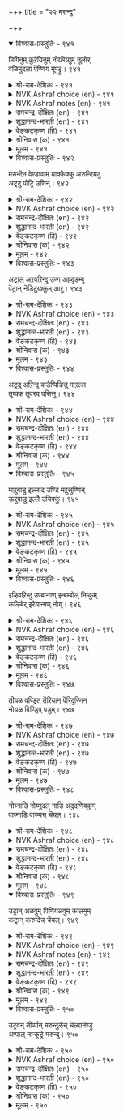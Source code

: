 +++
title = "२२ मरुन्दु"

+++


<details open><summary>विश्वास-प्रस्तुतिः - ९४१</summary>

मिगिनुम् कुऱैयिनुम् नोय्सॆय्युम् नूलोर्  
वळिमुदला ऎण्णिय मूण्ड्रु।       ९४१
</details>

<details><summary>श्री-राम-देशिकः - ९४१</summary>

अधिकारः ९५. औषधम्  
वातपित्तश्लेष्मरूपत्रयाणां विषमां स्थितिम् ।  
आयुर्वेददविदो व्याधिशब्देन ब्रुवते बुधाः ॥ ९४१॥
</details>

<details><summary>NVK Ashraf choice (en) - ९४१</summary>

०९४१
Three things beginning with wind, say the experts,
In excess or lacking cause disease.
(P.S. Sundaram)
</details>

<details><summary>NVK Ashraf notes (en) - ९४१</summary>

९४१. The other two are considered to be bile and phlegm.
</details>

<details><summary>रामचन्द्र-दीक्षितः (en) - ९४१</summary>

941 mikiṉum kuṟaiyiṉum nōyceyyum nūlōr  
vaḷimutalā eṇṇiya mūṉṟu.

941\. Overfeeding and underfeeding upset the three humours and cause disease, says the physician.  
</details>

<details><summary>शुद्धानन्द-भारती (en) - ९४१</summary>

1\. மிகினும் குறையினும் நோய்செய்யும் நூலோர்  
வளிமுதலா எண்ணிய மூன்று.  
Wind, bile and phlegm three cause disease  
So doctors deem it more or less.        941  
</details>

<details><summary>वेङ्कटकृष्ण (हि) - ९४१</summary>

941
वातादिक जिनको गिना, शास्त्रज्ञों ने तीन ।  
बढ़ते घटते दुःख दें, करके रोगाधीन ॥
</details>

<details><summary>श्रीनिवास (क) - ९४१</summary>

941. ऊटदल्लि अळतॆ मीरि हॆच्चादरू, कर्मियादरू वैद्यशास्त्रज्ञरु सूचिसिरुव वात, पित्त, कफ ई मूरू
(मनुष्यनिगॆ) बेनॆयुण्टागुत्तवॆ.

</details>

<details><summary>मूलम् - ९४१</summary>

मिगिनुम् कुऱैयिनुम् नोय्सॆय्युम् नूलोर्  
वळिमुदला ऎण्णिय मूण्ड्रु।       ९४१
</details>

<details open><summary>विश्वास-प्रस्तुतिः - ९४२</summary>

मरुन्दॆन वेण्डावाम् याक्कैक्कु अरुन्दियदु  
अट्रदु पोट्रि उणिन्।       ९४२
</details>

<details><summary>श्री-राम-देशिकः - ९४२</summary>

भुक्तं जीर्णमभूद्वेति विमर्शनन्तरं पुनः ।  
भुञ्जानस्य शरीरस्य वृथा भवति भेषजम् ॥ ९४२॥
</details>

<details><summary>NVK Ashraf choice (en) - ९४२</summary>

०९४२
The body needs no drugs if what is eaten
Is digested before the next meal.
(N.V.K. Ashraf)
</details>

<details><summary>रामचन्द्र-दीक्षितः (en) - ९४२</summary>

942 marunteṉa vēṇṭāvām yākkaikku aruntiyatu  
aṟṟatu pōṟṟi uṇiṉ.

942\. There is no need for medicine if one eats with appetite.  
</details>

<details><summary>शुद्धानन्द-भारती (en) - ९४२</summary>

2\. மருந்தென வேண்டாவாம் யாக்கைக்கு அருந்தியது  
அற்றது போற்றி உணின்.  
After digestion one who feeds  
His body no medicine needs.        942  
</details>

<details><summary>वेङ्कटकृष्ण (हि) - ९४२</summary>

942
खादित का पचना समझ, फिर दे भोजन-दान ।  
तो तन को नहिं चाहिये, कोई औषध-पान ॥
</details>

<details><summary>श्रीनिवास (क) - ९४२</summary>

942. मुञ्चितवागि उण्ट आहारवु जीर्णवादुदन्नु अरितु मत्तॆ उण्टरॆ, शरीरक्कॆ औषध (मद्दु) वे बेकागुवुदिल्ल.

</details>

<details><summary>मूलम् - ९४२</summary>

मरुन्दॆन वेण्डावाम् याक्कैक्कु अरुन्दियदु  
अट्रदु पोट्रि उणिन्।       ९४२
</details>

<details open><summary>विश्वास-प्रस्तुतिः - ९४३</summary>

अट्राल् अऱवऱिन्दु उण्ग अह्दुडम्बु  
पॆट्रान् नॆडिदुय्क्कुम् आऱु।      ९४३
</details>

<details><summary>श्री-राम-देशिकः - ९४३</summary>

भुक्तेऽन्ने जीर्णतां प्राप्ते भुञ्जानः परिमाणतः ।  
चिरं चानेन देहेन कालं नयति मानवः ॥ ९४३॥
</details>

<details><summary>NVK Ashraf choice (en) - ९४३</summary>

०९४३
Once digested, eat with moderation.
That prolongs the life of one embodied. *
(W.H. Drew and J. Lazarus)
</details>

<details><summary>रामचन्द्र-दीक्षितः (en) - ९४३</summary>

943 aṟṟāl aḷavaṟintu uṇka aḵtuuṭampu  
peṟṟāṉ neṭituykkum āṟu.

943\. Let there be measure and moderation in eating. It leads to long life.  
</details>

<details><summary>शुद्धानन्द-भारती (en) - ९४३</summary>

3\. அற்றால் அளவறிந்து உண்க அஃதுடம்பு  
பெற்றான் நெடிதுஉய்க்கு மாறு.  
Eat food to digestive measure  
Life in body lasts with pleasure.        943  
</details>

<details><summary>वेङ्कटकृष्ण (हि) - ९४३</summary>

943
जीर्ण हुआ तो खाइये, जान उचित परिमाण ।  
देहवान हित है वही, चिरायु का सामान ॥
</details>

<details><summary>श्रीनिवास (क) - ९४३</summary>

943. मुञ्चितवागि सेविसद आहार जीर्णवाद मेलॆ अळतॆयरितु ऊट माडबेकु; अदे देहधारियाद मानवन्नु
निडुगाल बाळुव मार्ग.

</details>

<details><summary>मूलम् - ९४३</summary>

अट्राल् अऱवऱिन्दु उण्ग अह्दुडम्बु  
पॆट्रान् नॆडिदुय्क्कुम् आऱु।      ९४३
</details>

<details open><summary>विश्वास-प्रस्तुतिः - ९४४</summary>

अट्रदु अऱिन्दु कडैप्पिडित्तु माऱल्ल  
तुय्क्क तुवरप् पसित्तु।      ९४४
</details>

<details><summary>श्री-राम-देशिकः - ९४४</summary>

भुक्तस्य जीर्णतां बुध्वा बुभुक्षानन्तरं नरः ।  
आहारनियमोपेतो भुञ्जियाच्छास्त्रवर्त्मना ॥ ९४४॥
</details>

<details><summary>NVK Ashraf choice (en) - ९४४</summary>

०९४४
Assured of digestion and real hunger,
Eat with care what is agreeable. *
(P.S. Sundaram)
</details>

<details><summary>रामचन्द्र-दीक्षितः (en) - ९४४</summary>

944 aṟṟatu aṟintu kaṭaippiṭittu māṟalla  
tuykka tuvarap pacittu.

944\. Eat wholesome food when you feel hungry.  
</details>

<details><summary>शुद्धानन्द-भारती (en) - ९४४</summary>

4\. அற்றது அறிந்து கடைப்பிடித்து மாறல்ல  
துய்க்க துவரப் பசித்து.  
Know digestion; with keen appetite  
Eat what is suitable and right.        944  
</details>

<details><summary>वेङ्कटकृष्ण (हि) - ९४४</summary>

944
जीर्ण कुआ यह जान फिर, खूब लगे यदि भूख ।  
खाओ जो जो पथ्य हैं, रखते ध्यान अचूक ॥
</details>

<details><summary>श्रीनिवास (क) - ९४४</summary>

944. आहारवु चॆन्नागि जीर्णवादुदन्नु अरितुकॊण्डु, पूर्ति हसिद मेलॆ शरीरक्कॆ ऒग्गुव आहारवन्नु नियमितवागि
तिन्नबेकु.

</details>

<details><summary>मूलम् - ९४४</summary>

अट्रदु अऱिन्दु कडैप्पिडित्तु माऱल्ल  
तुय्क्क तुवरप् पसित्तु।      ९४४
</details>

<details open><summary>विश्वास-प्रस्तुतिः - ९४५</summary>

माऱुबाडु इल्लाद उण्डि मऱुत्तुण्णिन्  
ऊऱुबाडु इल्लै उयिर्क्कु।      ९४५
</details>

<details><summary>श्री-राम-देशिकः - ९४५</summary>

यथाशास्त्रं यथामानं स्वल्पान्नस्य निषेवणात् ।  
मर्त्यं प्राणहरो व्याधिः यावज्जीवं न बाधते ॥ ९४५॥
</details>

<details><summary>NVK Ashraf choice (en) - ९४५</summary>

०९४५
No harm to life if what is eaten
Does not include disagreeable food.
(N.V.K. Ashraf)
</details>

<details><summary>रामचन्द्र-दीक्षितः (en) - ९४५</summary>

945 māṟupāṭu illāta uṇṭi maṟuttuṇṇiṉ  
ūṟupāṭu illai uyirkku.

945\. No disease attacks the person who eats with moderation the food which agrees with him.  
</details>

<details><summary>शुद्धानन्द-भारती (en) - ९४५</summary>

5\. மாறுபாடு இல்லாத உண்டி மறுத்துண்ணின்  
ஊறுபாடு இல்லை உயிர்க்கு.  
With fasting adjusted food right  
Cures ills of life and makes you bright        945  
</details>

<details><summary>वेङ्कटकृष्ण (हि) - ९४५</summary>

945
करता पथ्याहार का, संयम से यदि भोग ।  
तो होता नहिं जीव को, कोई दुःखद रोग ॥
</details>

<details><summary>श्रीनिवास (क) - ९४५</summary>

945. शरीरक्कॆ ऒग्गुवन्थ आहारवन्नु मितियरितु ऊट माडिदरॆ जीवक्कॆ याव अपायवू उण्टागुवुदिल्ल.

</details>

<details><summary>मूलम् - ९४५</summary>

माऱुबाडु इल्लाद उण्डि मऱुत्तुण्णिन्  
ऊऱुबाडु इल्लै उयिर्क्कु।      ९४५
</details>

<details open><summary>विश्वास-प्रस्तुतिः - ९४६</summary>

इऴिवऱिन्दु उण्बान्गण् इन्बम्बोल् निऱ्कुम्  
कऴिबेर् इरैयान्गण् नोय्।      ९४६
</details>

<details><summary>श्री-राम-देशिकः - ९४६</summary>

मिताहारपरे सौख्यं शाश्वतं विद्यते यथा ।  
नित्यरोगो भवेत्तस्मिन्नमिताहारसेवके ॥ ९४६॥
</details>

<details><summary>NVK Ashraf choice (en) - ९४६</summary>

०९४६
As pleasure dwells with a moderate eater,
So is disease with a voracious glutton. *
(W.H. Drew and J. Lazarus)
</details>

<details><summary>रामचन्द्र-दीक्षितः (en) - ९४६</summary>

946 iḻivaṟintu uṇpāṉkaṇ iṉpampōl niṟkum  
kaḻipēr iraiyāṉkaṇ nōy.

946\. Health dwells in a man of temperance, disease invades a glutton.  
</details>

<details><summary>शुद्धानन्द-भारती (en) - ९४६</summary>

6\. இழிவறிந்து உண்பான்கண் இன்பம்போல் நிற்கும்  
கழிபே ரிரையான்கண் நோய்.  
Who eats with clean stomach gets health  
With greedy glutton abides ill-health.        946  
</details>

<details><summary>वेङ्कटकृष्ण (हि) - ९४६</summary>

946
भला समझ मित भोज का, जीमे तो सुख-वास ।  
वैसे टिकता रोग है, अति पेटू के पास ॥
</details>

<details><summary>श्रीनिवास (क) - ९४६</summary>

946. तनगॆ कॆडुकु यावुदॆन्दु तिळिदु मितियरितु ऊट माडूववन बळी सुखवु बन्दु निल्लुवन्तॆ, अतियागि
तिन्नुववन बळि रोगवु बन्दु नॆलसुत्तदॆ.

</details>

<details><summary>मूलम् - ९४६</summary>

इऴिवऱिन्दु उण्बान्गण् इन्बम्बोल् निऱ्कुम्  
कऴिबेर् इरैयान्गण् नोय्।      ९४६
</details>

<details open><summary>विश्वास-प्रस्तुतिः - ९४७</summary>

तीयळ वण्ड्रित् तॆरियान् पॆरिदुण्णिन्  
नोयळ विण्ड्रिप् पडुम्।       ९४७
</details>

<details><summary>श्री-राम-देशिकः - ९४७</summary>

जीर्णशक्तिमतिक्रम्य यथावदविमृश्य च ।  
भूरि भुक्तवतो नानारोगाः प्रदुर्भवन्त्यहो ॥ ९४७॥
</details>

<details><summary>NVK Ashraf choice (en) - ९४७</summary>

०९४७
Unlimited eating beyond one’s measure
Leads to unlimited number of ills.
(N.V.K. Ashraf)
</details>

<details><summary>रामचन्द्र-दीक्षितः (en) - ९४७</summary>

947 tīyaḷavu aṉṟit teriyāṉ perituṇṇiṉ  
nōyaḷavu iṉṟip paṭum.

947\. Countless are the ills that befall a glutton.  
</details>

<details><summary>शुद्धानन्द-भारती (en) - ९४७</summary>

7\. தீயள வன்றித் தெரியான் பெரிதுண்ணின்  
நோயள வின்றிப் படும்.  
who glut beyond the hunger's fire  
Suffer from untold diseases here.        947  
</details>

<details><summary>वेङ्कटकृष्ण (हि) - ९४७</summary>

947
जाठराग्नि की शक्ति का, बिना किये सुविचार ।  
यदि खाते हैं अत्याधिक, बढ़ते रोग अपार ॥
</details>

<details><summary>श्रीनिवास (क) - ९४७</summary>

947. जीर्णिसिकॊळ्ळुव शक्ति मीरि, विचार माडदॆ अतियागि तिन्दरॆ रोगगळु ऎल्लॆ मीरि बॆळॆयुत्तवॆ.

</details>

<details><summary>मूलम् - ९४७</summary>

तीयळ वण्ड्रित् तॆरियान् पॆरिदुण्णिन्  
नोयळ विण्ड्रिप् पडुम्।       ९४७
</details>

<details open><summary>विश्वास-प्रस्तुतिः - ९४८</summary>

नोय्नाडि नोय्मुदल् नाडि अदुदणिक्कुम्  
वाय्नाडि वाय्प्पच् चॆयल्।      ९४८
</details>

<details><summary>श्री-राम-देशिकः - ९४८</summary>

रोगतत्वं परामृश्य ज्ञात्वा रोगस्य कारणम् ।  
शमनोपायमालोच्य वैद्यः कुर्यान्निवारणम् ॥ ९४८॥
</details>

<details><summary>NVK Ashraf choice (en) - ९४८</summary>

०९४८
Diagnose the illness, trace its cause,
Seek the proper remedy and apply it with skill.
(Satguru Subramuniyaswami)
</details>

<details><summary>रामचन्द्र-दीक्षितः (en) - ९४८</summary>

948 nōynāṭi nōymutal nāṭi atutaṇikkum  
vāynāṭi vāyppac ceyal.

948\. Diagnose the disease, find out its cure after tracing its root and apply the proper remedy.  
</details>

<details><summary>शुद्धानन्द-भारती (en) - ९४८</summary>

8\. நோய்நாடி நோய்முதல் நாடி அதுதணிக்கும்  
வாய்நாடி வாய்ப்பச் செயல்.  
Test disease, its cause and cure  
And apply remedy that is sure.        948  
</details>

<details><summary>वेङ्कटकृष्ण (हि) - ९४८</summary>

948
ठीक समझ कर रोग क्या, उसका समझ निदान ।  
समझ युक्ति फिर शमन का, करना यथा विधान ॥
</details>

<details><summary>श्रीनिवास (क) - ९४८</summary>

948. वैद्यनादवनु, रोगवन्नू रोगद कारणवन्नू परीक्षिसि तिळिदु अदन्नु परिहरिसुव मार्गवन्नु कण्डुहिडिदु,
सूक्त चिकित्सॆयन्नु कैगॊळ्ळबेकु.

</details>

<details><summary>मूलम् - ९४८</summary>

नोय्नाडि नोय्मुदल् नाडि अदुदणिक्कुम्  
वाय्नाडि वाय्प्पच् चॆयल्।      ९४८
</details>

<details open><summary>विश्वास-प्रस्तुतिः - ९४९</summary>

उट्रान् अळवुम् पिणियळवुम् कालमुम्  
कट्रान् करुदिच् चॆयल्।       ९४९
</details>

<details><summary>श्री-राम-देशिकः - ९४९</summary>

रोगार्तानां वयोमानां कालं रोगप्रमाणताम् ।  
आलोच्य वैद्यशास्त्रज्ञः चिकित्सां सम्यगाचरेत् ॥ ९४९॥
</details>

<details><summary>NVK Ashraf choice (en) - ९४९</summary>

०९४९
A doctor should have the measure of the patient,
Disease and its stage, and treat.
(N.V.K. Ashraf)
</details>

<details><summary>NVK Ashraf notes (en) - ९४९</summary>

९४९. These three could be: condition of the patient [stable, unstable], nature of the disease [infectious, non-infectious or chronic/acute] and stage of illness [early/terminal].
</details>

<details><summary>रामचन्द्र-दीक्षितः (en) - ९४९</summary>

949 uṟṟāṉ aḷavum piṇiaḷavum kālamum  
kaṟṟāṉ karutic ceyal.

949\. Let the learned physician know the nature of the patient and the duration of ailment and then treat.  
</details>

<details><summary>शुद्धानन्द-भारती (en) - ९४९</summary>

9\. உற்றான் அளவும் பிணியளவும் காலமும்  
கற்றான் கருதிச் செயல்.  
Let the skilful doctor note  
The sickmen, sickness, season and treat.        949  
</details>

<details><summary>वेङ्कटकृष्ण (हि) - ९४९</summary>

949
रोगी का वय, रोग का, काल तथा विस्तार ।  
सोच समझकर वैद्य को, करना है उपचार ॥
</details>

<details><summary>श्रीनिवास (क) - ९४९</summary>

949. वैद्यशास्त्रबल्लवनु, रोगिय स्थितियन्नू रोगद अवस्थॆयन्नू रोगद कालावधियन्नू, विचारमाडि (परिशीलिसि)
हॊन्दुव (चिकित्सॆ) नीडबेकु.

</details>

<details><summary>मूलम् - ९४९</summary>

उट्रान् अळवुम् पिणियळवुम् कालमुम्  
कट्रान् करुदिच् चॆयल्।       ९४९
</details>

<details open><summary>विश्वास-प्रस्तुतिः - ९५०</summary>

उट्रवन् तीर्प्पान् मरुन्दुऴैच् चॆल्वानॆण्ड्रु  
अप्पाल् नाऱ्कूट्रे मरुन्दु।       ९५०
</details>

<details><summary>श्री-राम-देशिकः - ९५०</summary>

रुग्णो भिषग्भेषजं च समये भेषजप्रदः ।  
एतच्चतुष्कसंयोगश्चिकित्सोति प्रकीर्त्यते ॥ ९५०॥
</details>

<details><summary>NVK Ashraf choice (en) - ९५०</summary>

०९५०
Any treatment involves these four orders:
The patient, doctor, medicine and the nurse.
(N.V.K. Ashraf), ( Shuddhananda Bharatiar)
</details>

<details><summary>रामचन्द्र-दीक्षितः (en) - ९५०</summary>

950 uṟṟavaṉ tīrppāṉ maruntuuḻaic celvāṉeṉṟu  
appālnāṟ kūṟṟē maruntu.

950\. The science of medicine deals with the patient, the physician, the medicine and the recipe.  
</details>

<details><summary>शुद्धानन्द-भारती (en) - ९५०</summary>

10\. உற்றவன் தீர்ப்பான் மருந்து - Medicine உழைச் செல்வானென்று  
அப்பால்நாற் கூற்றே மருந்து.  
Patient, doctor, medicine and nurse  
Are four-fold codes of treating course.        950  
</details>

<details><summary>वेङ्कटकृष्ण (हि) - ९५०</summary>

950
रोगी वैद्य देवा तथा, तीमारदार संग ।  
चार तरह के तो रहे, वैद्य शास्त्र के अंग ॥
</details>

<details><summary>श्रीनिवास (क) - ९५०</summary>

950. रोगि, वैद्य, औषधि मत्तु औषधि तयारिसि कॊडुववनु- ऎन्दु वैद्य विद्यॆयल्लि नाल्कु विभागगळन्नु
ऒळगॊण्डिरुवुदु.
</details>

<details><summary>मूलम् - ९५०</summary>

उट्रवन् तीर्प्पान् मरुन्दुऴैच् चॆल्वानॆण्ड्रु  
अप्पाल् नाऱ्कूट्रे मरुन्दु।       ९५०
</details>